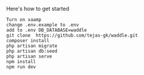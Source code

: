 Here's how to get started <br>
``` 
Turn on xaamp
change .env.example to .env
add to .env DB_DATABASE=waddle
git clone  https://github.com/tejas-gk/waddle.git
composer install
php artisan migrate
php artisan db:seed
php artisan serve
npm install
npm run dev
```
